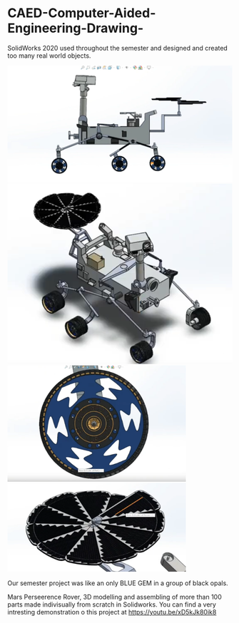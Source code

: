 # CAED-Computer-Aided-Engineering-Drawing-
SolidWorks 2020 used throughout the semester and designed and created too many real world objects.

<img src='Body_side.png' width=800>
<img src='Body_isom.png' width=800>
<img src='Tyre.png' width=400>
<img src='Flower_solar.png' width=400>


Our semester project was like an only BLUE GEM in a group of black opals. 

Mars Perseerence Rover, 3D modelling and assembling of more than 100 parts made indivisually from scratch in Solidworks. You can find a very intresting demonstration o this project at https://youtu.be/xD5kJk80ik8 
